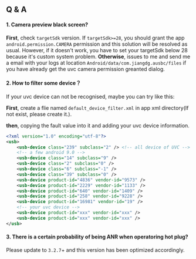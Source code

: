 Q & A
-------

#### 1. Camera preview black screen?

**First**, check `targetSdk` version. If `targetSdk>=28`, you should grant the app `android.permission.CAMERA` permission  and this solution will be resolved as usual. However, if it doesn't work, you have to set your targetSdk below 28 because it's custom system problem. **Otherwise**,  issues to me and send me a email with your logs at location `Android/data/com.jiangdg.ausbc/files` if you have already get the uvc camera permission greanted dialog.

#### 2. How to filter some device？

If your uvc device can not be recognised, maybe you can try like this:

**First**, create a flie named `default_device_filter.xml` in app xml directory(If not exist, please create it.).

**then**, copying the fault value into it and adding your uvc device information.

```xml
<?xml version="1.0" encoding="utf-8"?>
<usb>
	<usb-device class="239" subclass="2" />	<!-- all device of UVC -->
	<!-- a few android 9.0 -->
	<usb-device class="14" subclass="9" />
	<usb-device class="2" subclass="0" />
	<usb-device class="6" subclass="-1" />
	<usb-device class="39" subclass="0" />
	<usb-device product-id="4836" vendor-id="9573" />
	<usb-device product-id="2229" vendor-id="1133" />
	<usb-device product-id="640" vendor-id="1409" />
	<usb-device product-id="258" vendor-id="9228" />
	<usb-device product-id="16981" vendor-id="19" />
    <!-- your uvc device -->
    <usb-device product-id="xxx" vendor-id="xxx" />
    <usb-device product-id="xxx" vendor-id="xxx" />
</usb>
```

#### 3. There is a certain probability of being ANR when operatoring hot plug?

Please update to `3.2.7`+ and this version has been optimized accordingly.